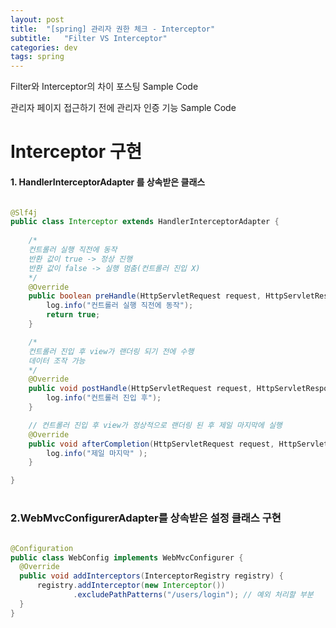 ```yaml
---
layout: post
title:  "[spring] 관리자 권한 체크 - Interceptor"
subtitle:   "Filter VS Interceptor"
categories: dev
tags: spring
---
```



Filter와 Interceptor의 차이 포스팅 Sample Code



관리자 페이지 접근하기 전에 관리자 인증 기능 Sample Code





# Interceptor 구현

#### 1. HandlerInterceptorAdapter 를 상속받은 클래스


```java

@Slf4j
public class Interceptor extends HandlerInterceptorAdapter {
    
    /*
    컨트롤러 실행 직전에 동작
    반환 값이 true -> 정상 진행
    반환 값이 false -> 실행 멈춤(컨트롤러 진입 X)
    */
    @Override
    public boolean preHandle(HttpServletRequest request, HttpServletResponse response, Object handler) throws Exception {
		log.info("컨트롤러 실행 직전에 동작");
		return true;
    }

    /*
    컨트롤러 진입 후 view가 랜더링 되기 전에 수행
    데이터 조작 가능
    */
    @Override
    public void postHandle(HttpServletRequest request, HttpServletResponse response, Object handler, ModelAndView modelAndView) throws Exception {
        log.info("컨트롤러 진입 후");
    }

    // 컨트롤러 진입 후 view가 정상적으로 랜더링 된 후 제일 마지막에 실행
    @Override
    public void afterCompletion(HttpServletRequest request, HttpServletResponse response, Object object, Exception arg3) throws Exception {
        log.info("제일 마지막" );
    }

}
```

#


### 2.WebMvcConfigurerAdapter를 상속받은 설정 클래스 구현

```java

@Configuration
public class WebConfig implements WebMvcConfigurer {
  @Override
  public void addInterceptors(InterceptorRegistry registry) {
      registry.addInterceptor(new Interceptor())
              .excludePathPatterns("/users/login"); // 예외 처리할 부분
  }
}

```
